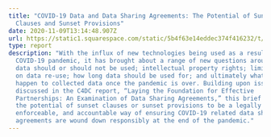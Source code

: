 ```yaml
---
title: "COVID-19 Data and Data Sharing Agreements: The Potential of Sunset
  Clauses and Sunset Provisions"
date: 2020-11-09T13:14:48.907Z
url: https://static1.squarespace.com/static/5b4f63e14eddec374f416232/t/5fa5d787c84ebc45ac6614b9/1604704136600/C4DC+Sunset+report+%281%29.pdf
type: report
description: "With the influx of new technologies being used as a result of the
  COVID-19 pandemic, it has brought about a range of new questions around how
  data should or should not be used; intellectual property rights; limitations
  on data re-use; how long data should be used for; and ultimately what should
  happen to collected data once the pandemic is over. Building upon issues
  discussed in the C4DC report, “Laying the Foundation for Effective
  Partnerships: An Examination of Data Sharing Agreements,” this brief examines
  the potential of sunset clauses or sunset provisions to be a legally binding,
  enforceable, and accountable way of ensuring COVID-19 related data sharing
  agreements are wound down responsibly at the end of the pandemic."
---
```

